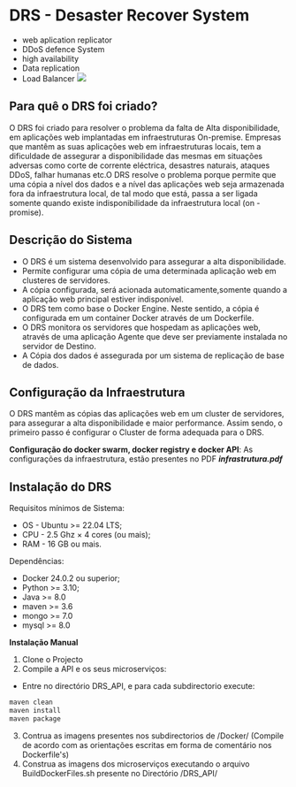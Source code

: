 # DRS - Desaster Recover System
* web aplication replicator
* DDoS defence System
* high availability
* Data replication
* Load Balancer
![](https://github.com/magiccode4Dim/DRS/blob/main/Working.gif)

## Para quê o DRS foi criado?
O DRS foi criado para resolver o problema  da falta de Alta disponibilidade, em aplicações  web implantadas em infraestruturas On-premise. 
Empresas  que mantêm  as suas aplicações  web em infraestruturas  locais, tem a dificuldade  de assegurar  a disponibilidade  das mesmas em situações adversas como corte de corrente eléctrica,  desastres naturais, ataques DDoS, falhar humanas etc.O DRS resolve  o problema porque permite que uma cópia  a nível  dos dados e a nível das aplicações web seja armazenada fora da infraestrutura  local, de tal modo que está, passa a ser ligada somente quando existe indisponibilidade da infraestrutura local (on -promise).

## Descrição do Sistema
* O DRS é um sistema desenvolvido para assegurar a alta  disponibilidade. 
* Permite configurar  uma cópia  de uma determinada aplicação  web em clusteres de servidores. 
* A cópia configurada, será acionada automaticamente,somente  quando  a aplicação  web principal estiver indisponível.
* O DRS tem como base o Docker Engine. Neste sentido, a cópia é configurada em um container Docker através  de um Dockerfile.
* O DRS monitora os servidores que hospedam as aplicações web, através  de uma aplicação  Agente que deve ser previamente  instalada no servidor  de Destino.
* A Cópia  dos dados é  assegurada  por um sistema de replicação  de base de dados.

## Configuração da Infraestrutura

O DRS mantêm  as cópias  das aplicações web em um cluster de servidores, para assegurar a alta disponibilidade e maior performance. Assim sendo,  o primeiro  passo é  configurar  o Cluster de forma adequada para o DRS.

**Configuração do docker swarm,  docker registry e docker API**:
As configurações  da infraestrutura, estão  presentes no PDF ***infrastrutura.pdf***

## Instalação do DRS

Requisitos mínimos de Sistema:
* OS - Ubuntu >= 22.04 LTS;
* CPU - 2.5 Ghz × 4 cores (ou mais);
* RAM - 16 GB ou mais.

Dependências:
* Docker 24.0.2 ou superior;
* Python >= 3.10;
* Java >= 8.0
* maven >= 3.6
* mongo >= 7.0
* mysql >= 8.0

**Instalação Manual**
1. Clone o Projecto
2. Compile a API e os seus microserviços:
* Entre no directório DRS_API, e para cada subdirectorio execute:
```bash
maven clean
maven install
maven package
```
3. Contrua as imagens presentes nos subdirectorios de /Docker/ (Compile de acordo com as orientações escritas em forma de comentário nos Dockerfile's)
4. Construa as imagens dos microserviços executando o arquivo BuildDockerFiles.sh presente  no Directório /DRS_API/




